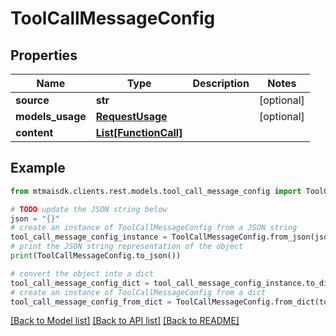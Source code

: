 # ToolCallMessageConfig


## Properties

Name | Type | Description | Notes
------------ | ------------- | ------------- | -------------
**source** | **str** |  | [optional] 
**models_usage** | [**RequestUsage**](RequestUsage.md) |  | [optional] 
**content** | [**List[FunctionCall]**](FunctionCall.md) |  | 

## Example

```python
from mtmaisdk.clients.rest.models.tool_call_message_config import ToolCallMessageConfig

# TODO update the JSON string below
json = "{}"
# create an instance of ToolCallMessageConfig from a JSON string
tool_call_message_config_instance = ToolCallMessageConfig.from_json(json)
# print the JSON string representation of the object
print(ToolCallMessageConfig.to_json())

# convert the object into a dict
tool_call_message_config_dict = tool_call_message_config_instance.to_dict()
# create an instance of ToolCallMessageConfig from a dict
tool_call_message_config_from_dict = ToolCallMessageConfig.from_dict(tool_call_message_config_dict)
```
[[Back to Model list]](../README.md#documentation-for-models) [[Back to API list]](../README.md#documentation-for-api-endpoints) [[Back to README]](../README.md)



